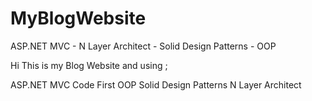 # MyBlogWebsite
 ASP.NET MVC - N Layer Architect - Solid Design Patterns - OOP

Hi This is my Blog Website and using ;

ASP.NET MVC Code First
OOP
Solid Design Patterns
N Layer Architect



